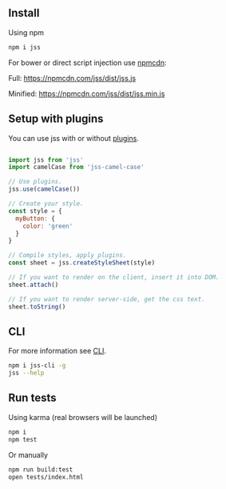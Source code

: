 ## Install

Using npm

```bash
npm i jss
```

For bower or direct script injection use [npmcdn](https://npmcdn.com):

Full:
https://npmcdn.com/jss/dist/jss.js

Minified:
https://npmcdn.com/jss/dist/jss.min.js

## Setup with plugins

You can use jss with or without [plugins](https://github.com/cssinjs?query=jss-).

```javascript

import jss from 'jss'
import camelCase from 'jss-camel-case'

// Use plugins.
jss.use(camelCase())

// Create your style.
const style = {
  myButton: {
    color: 'green'
  }
}

// Compile styles, apply plugins.
const sheet = jss.createStyleSheet(style)

// If you want to render on the client, insert it into DOM.
sheet.attach()

// If you want to render server-side, get the css text.
sheet.toString()
```

## CLI

For more information see [CLI](https://github.com/cssinjs/jss-cli).

```bash
npm i jss-cli -g
jss --help
```

## Run tests

Using karma (real browsers will be launched)

```bash
npm i
npm test
```

Or manually

```bash
npm run build:test
open tests/index.html
```

